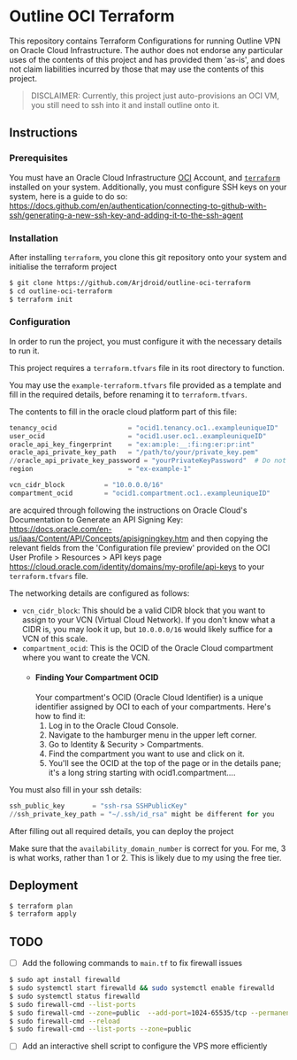 # Outline OCI Terraform

This repository contains Terraform Configurations for running Outline VPN on Oracle Cloud Infrastructure. The author does not endorse any particular uses of the contents of this project and has provided them 'as-is', and does not claim liabilities incurred by those that may use the contents of this project.

> DISCLAIMER: Currently, this project just auto-provisions an OCI VM, you still need to ssh into it and install outline onto it.

## Instructions

### Prerequisites

You must have an Oracle Cloud Infrastructure [OCI](https://cloud.oracle.com) Account, and [`terraform`](https://www.terraform.io/) installed on your system.
Additionally, you must configure SSH keys on your system, here is a guide to do so: https://docs.github.com/en/authentication/connecting-to-github-with-ssh/generating-a-new-ssh-key-and-adding-it-to-the-ssh-agent

### Installation

After installing `terraform`, you clone this git repository onto your system and initialise the terraform project

```bash
$ git clone https://github.com/Arjdroid/outline-oci-terraform
$ cd outline-oci-terraform
$ terraform init
```

### Configuration

In order to run the project, you must configure it with the necessary details to run it.

This project requires a `terraform.tfvars` file in its root directory to function.

You may use the `example-terraform.tfvars` file provided as a template and fill in the required details, before renaming it to `terraform.tfvars`.

The contents to fill in the oracle cloud platform part of this file:

```Terraform
tenancy_ocid                  = "ocid1.tenancy.oc1..exampleuniqueID"
user_ocid                     = "ocid1.user.oc1..exampleuniqueID"
oracle_api_key_fingerprint    = "ex:am:ple:__:fi:ng:er:pr:int"
oracle_api_private_key_path   = "/path/to/your/private_key.pem"
//oracle_api_private_key_password = "yourPrivateKeyPassword"  # Do not put this if you have not set one
region                        = "ex-example-1"

vcn_cidr_block          = "10.0.0.0/16"
compartment_ocid        = "ocid1.compartment.oc1..exampleuniqueID"
```

are acquired through following the instructions on Oracle Cloud's Documentation to Generate an API Signing Key: https://docs.oracle.com/en-us/iaas/Content/API/Concepts/apisigningkey.htm and then copying the relevant fields from the 'Configuration file preview' provided on the OCI User Profile > Resources > API keys page https://cloud.oracle.com/identity/domains/my-profile/api-keys to your `terraform.tfvars` file.

The networking details are configured as follows:

- `vcn_cidr_block`: This should be a valid CIDR block that you want to assign to your VCN (Virtual Cloud Network). If you don't know what a CIDR is, you may look it up, but `10.0.0.0/16` would likely suffice for a VCN of this scale.
- `compartment_ocid`: This is the OCID of the Oracle Cloud compartment where you want to create the VCN.
  - #### Finding Your Compartment OCID
    Your compartment's OCID (Oracle Cloud Identifier) is a unique identifier assigned by OCI to each of your compartments. Here's how to find it:
    1. Log in to the Oracle Cloud Console.
    2. Navigate to the hamburger menu in the upper left corner.
    3. Go to Identity & Security > Compartments.
    4. Find the compartment you want to use and click on it.
    5. You'll see the OCID at the top of the page or in the details pane; it's a long string starting with ocid1.compartment....

You must also fill in your ssh details:

```Terraform
ssh_public_key       = "ssh-rsa SSHPublicKey"
//ssh_private_key_path = "~/.ssh/id_rsa" might be different for you
```

After filling out all required details, you can deploy the project

Make sure that the `availability_domain_number` is correct for you. For me, 3 is what works, rather than 1 or 2. This is likely due to my using the free tier.

## Deployment

```bash
$ terraform plan
$ terraform apply
```

## TODO

- [ ] Add the following commands to `main.tf` to fix firewall issues
```bash
$ sudo apt install firewalld
$ sudo systemctl start firewalld && sudo systemctl enable firewalld
$ sudo systemctl status firewalld
$ sudo firewall-cmd --list-ports
$ sudo firewall-cmd --zone=public  --add-port=1024-65535/tcp --permanent
$ sudo firewall-cmd --reload
$ sudo firewall-cmd --list-ports --zone=public
```

- [ ] Add an interactive shell script to configure the VPS more efficiently
